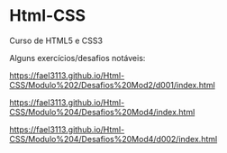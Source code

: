 # Html-CSS
Curso de HTML5 e CSS3

Alguns exercícios/desafios notáveis:

https://fael3113.github.io/Html-CSS/Modulo%202/Desafios%20Mod2/d001/index.html

https://fael3113.github.io/Html-CSS/Modulo%204/Desafios%20Mod4/index.html

https://fael3113.github.io/Html-CSS/Modulo%204/Desafios%20Mod4/d002/index.html
